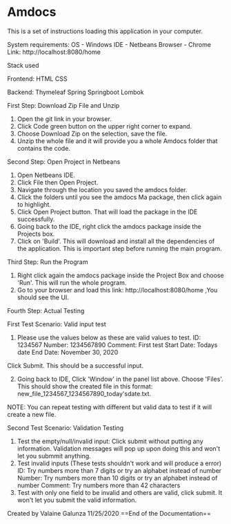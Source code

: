 # Amdocs

This is a set of instructions loading this application in your computer.

System requirements:
OS - Windows
IDE - Netbeans
Browser - Chrome
Link: http://localhost:8080/home

Stack used

Frontend:
HTML CSS

Backend:
Thymeleaf
Spring
Springboot
Lombok


First Step: Download Zip File and Unzip
1. Open the git link in your browser.
2. Click Code green button on the upper right corner to expand.
3. Choose Download Zip on the selection, save the file.
4. Unzip the whole file and it will provide you a whole Amdocs folder that contains the code.

Second Step: Open Project in Netbeans
1. Open Netbeans IDE.
2. Click File then Open Project.
3. Navigate through the location you saved the amdocs folder.
4. Click the folders until you see the amdocs Ma package, then click again to highlight.
5. Click Open Project button. That will load the package in the IDE successfully.
6. Going back to the IDE, right click the amdocs package inside the Projects box.
7. Click on 'Build'. This will download and install all the dependencies of the application. This is important step before running the main program.

Third Step: Run the Program
1. Right click again the amdocs package inside the Project Box and choose 'Run'. This will run the whole program.
2. Go to your browser and load this link: http://localhost:8080/home ,You should see the UI.

Fourth Step: Actual Testing

First Test Scenario: Valid input test
1. Please use the values below as these are valid values to test.
ID: 1234567
Number: 1234567890
Comment: First test
Start Date: Todays date
End Date: November 30, 2020

Click Submit. This should be a successful input. 

2. Going back to IDE, Click 'Window' in the panel list above. Choose 'Files'. This should show the created file in this format: new_file_1234567_1234567890_today'sdate.txt.

NOTE: You can repeat testing with different but valid data to test if it will create a new file.

Second Test Scenario: Validation Testing
1. Test the empty/null/invalid input: Click submit without putting any information. Validation messages will pop up upon doing this and won't let you submmit anything.
2. Test invalid inputs (These tests shouldn't work and will produce a error)
ID: Try numbers more than 7 digits or try an alphabet instead of number
Number: Try numbers more than 10 digits or try an alphabet instead of number
Comment: Try numbers more than 42 characters
3. Test with only one field to be invalid and others are valid, click submit. It won't let you submit the valid information.


Created by
Valaine Galunza
11/25/2020
==End of the Documentation==


